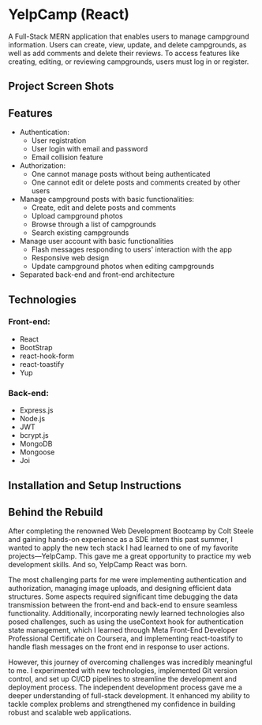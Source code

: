 # YelpCamp (React)

A Full-Stack MERN application that enables users to manage campground information. Users can create, view, update, and delete campgrounds, as well as add comments and delete their reviews. To access features like creating, editing, or reviewing campgrounds, users must log in or register.

## Project Screen Shots


## Features

* Authentication:
  - User registration
  - User login with email and password
  - Email collision feature
* Authorization:
  - One cannot manage posts without being authenticated
  - One cannot edit or delete posts and comments created by other users
* Manage campground posts with basic functionalities:
  - Create, edit and delete posts and comments
  - Upload campground photos
  - Browse through a list of campgrounds
  - Search existing campgrounds
* Manage user account with basic functionalities
  - Flash messages responding to users' interaction with the app
  - Responsive web design
  - Update campground photos when editing campgrounds
* Separated back-end and front-end architecture

## Technologies

### Front-end:
- React
- BootStrap
- react-hook-form
- react-toastify
- Yup

### Back-end:
- Express.js
- Node.js
- JWT
- bcrypt.js
- MongoDB
- Mongoose
- Joi

## Installation and Setup Instructions

## Behind the Rebuild

After completing the renowned Web Development Bootcamp by Colt Steele and gaining hands-on experience as a SDE intern this past summer, I wanted to apply the new tech stack I had learned to one of my favorite projects—YelpCamp. This gave me a great opportunity to practice my web development skills. And so, YelpCamp React was born.

The most challenging parts for me were implementing authentication and authorization, managing image uploads, and designing efficient data structures. Some aspects required significant time debugging the data transmission between the front-end and back-end to ensure seamless functionality. Additionally, incorporating newly learned technologies also posed challenges, such as using the useContext hook for authentication state management, which I learned through Meta Front-End Developer Professional Certificate on Coursera, and implementing react-toastify to handle flash messages on the front end in response to user actions.

However, this journey of overcoming challenges was incredibly meaningful to me. I experimented with new technologies, implemented Git version control, and set up CI/CD pipelines to streamline the development and deployment process. The independent development process gave me a deeper understanding of full-stack development. It enhanced my ability to tackle complex problems and strengthened my confidence in building robust and scalable web applications.
